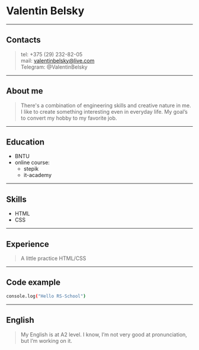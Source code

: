 # Valentin Belsky

---

## Contacts
>tel: +375 (29) 232-82-05\
>mail: valentinbelsky@live.com\
>Telegram: @ValentinBelsky

---

## About me

>There's a combination of engineering skills and creative nature in me. 
>I like to create something interesting even in everyday life. 
>My goal’s to convert my hobby to my favorite job.


---

## Education

* BNTU
* online course:
   * stepik
   * it-academy

---

## Skills

+ HTML
+ CSS

---

## Experience

>A little practice HTML/CSS

---

## Code example
```sh
console.log("Hello RS-School")
```
---

## English

>My English is at A2 level. 
>I know, I’m not very good at pronunciation, but I’m working on it. 
